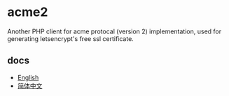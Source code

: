 # acme2
Another PHP client for acme protocal (version 2) implementation, used for generating letsencrypt's free ssl certificate.

## docs
* [English](https://github.com/stonemax/acme2/blob/mster/docs/README.md)
* [简体中文](https://github.com/stonemax/acme2/blob/master/docs/README-ZH.md)
